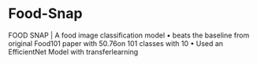 # Food-Snap
FOOD SNAP | A food image classification model
• beats the baseline from original Food101 paper with 50.76on 101
classes with 10
• Used an EfficientNet Model with transferlearning
